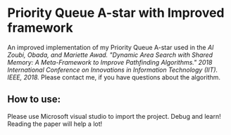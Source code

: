 # Priority Queue A-star with Improved framework
An improved implementation of my Priority Queue A-star used in the 
*Al Zoubi, Obada, and Mariette Awad. "Dynamic Area Search with Shared Memory: A Meta-Framework to Improve Pathfinding Algorithms." 2018 International Conference on Innovations in Information Technology (IIT). IEEE, 2018.*
Please contact me, if you have questions about the algorithm.
## How to use:
Please use Microsoft visual studio to import the project. Debug and learn! 
Reading the paper will help a lot!
